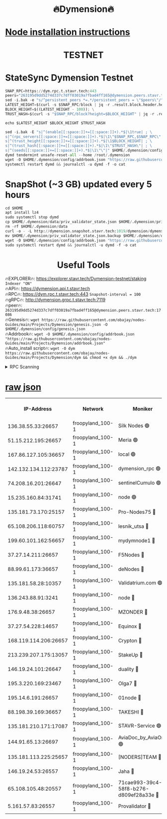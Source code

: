 <h1 align="center"> 🔥Dymension🔥</h1>

[Node installation instructions](https://github.com/obajay/nodes-Guides/tree/main/Projects/Dymension)
=

<h1 align="center"> TESTNET</h1>

# StateSync Dymension Testnet
```python
SNAP_RPC=https://dym.rpc.t.stavr.tech:443
peers="263195d9dd5274d337c7dff03019a7fbad4ff165@dymension.peers.stavr.tech:17086"
sed -i.bak -e "s/^persistent_peers *=.*/persistent_peers = \"$peers\"/" $HOME/.dymension/config/config.toml
LATEST_HEIGHT=$(curl -s $SNAP_RPC/block | jq -r .result.block.header.height); \
BLOCK_HEIGHT=$((LATEST_HEIGHT - 100)); \
TRUST_HASH=$(curl -s "$SNAP_RPC/block?height=$BLOCK_HEIGHT" | jq -r .result.block_id.hash)

echo $LATEST_HEIGHT $BLOCK_HEIGHT $TRUST_HASH

sed -i.bak -E "s|^(enable[[:space:]]+=[[:space:]]+).*$|\1true| ; \
s|^(rpc_servers[[:space:]]+=[[:space:]]+).*$|\1\"$SNAP_RPC,$SNAP_RPC\"| ; \
s|^(trust_height[[:space:]]+=[[:space:]]+).*$|\1$BLOCK_HEIGHT| ; \
s|^(trust_hash[[:space:]]+=[[:space:]]+).*$|\1\"$TRUST_HASH\"| ; \
s|^(seeds[[:space:]]+=[[:space:]]+).*$|\1\"\"|" $HOME/.dymension/config/config.toml
dymd tendermint unsafe-reset-all --home /root/.dymension
wget -O $HOME/.dymension/config/addrbook.json "https://raw.githubusercontent.com/obajay/nodes-Guides/main/Projects/Dymension/addrbook.json"
systemctl restart dymd && journalctl -u dymd -f -o cat

```
# SnapShot (~3 GB) updated every 5 hours
```python
cd $HOME
apt install lz4
sudo systemctl stop dymd
cp $HOME/.dymension/data/priv_validator_state.json $HOME/.dymension/priv_validator_state.json.backup
rm -rf $HOME/.dymension/data
curl -o - -L http://dymension.snapshot.stavr.tech:1019/dymension/dymension-snap.tar.lz4 | lz4 -c -d - | tar -x -C $HOME/.dymension --strip-components 2
mv $HOME/.dymension/priv_validator_state.json.backup $HOME/.dymension/data/priv_validator_state.json
wget -O $HOME/.dymension/config/addrbook.json "https://raw.githubusercontent.com/obajay/nodes-Guides/main/Projects/Dymension/addrbook.json"
sudo systemctl restart dymd && journalctl -u dymd -f -o cat
```

 <h1 align="center"> Useful Tools</h1>

🔥EXPLORER🔥:     https://explorer.stavr.tech/Dymension-testnet/staking        `Indexer "ON"` \
🔥API🔥:          https://dymension.api.t.stavr.tech \
🔥RPC🔥:          https://dym.rpc.t.stavr.tech:443                  `Snapshot-interval = 100` \
🔥gRPC🔥:         http://dymension.grpc.t.stavr.tech:7119 \
🔥peer🔥:         `263195d9dd5274d337c7dff03019a7fbad4ff165@dymension.peers.stavr.tech:17086` \
🔥Genesis🔥:     ```wget https://raw.githubusercontent.com/obajay/nodes-Guides/main/Projects/Dymension/genesis.json -O $HOME/.dymension/config/genesis.json``` \
🔥Addrbook🔥:    ```wget -O $HOME/.dymension/config/addrbook.json "https://raw.githubusercontent.com/obajay/nodes-Guides/main/Projects/Dymension/addrbook.json"``` \
🔥Auto_install script🔥: ```wget -O dym https://raw.githubusercontent.com/obajay/nodes-Guides/main/Projects/Dymension/dym && chmod +x dym && ./dym```

<details>
<summary>RPC Scanning</summary>

<h2 align="center"> We scan nodes in real time every 4 hours. And we provide the final result of RPC endpoints.
We cannot influence the operation of these nodes in any way. </h2>


```python
If Voting Power is higher than 0 --> then the Node is a validator of the network and may be subject to attack and be a potential threat to the chain.
```
```python
We marked such validators with a red symbol
```

</details>

[raw json](https://rpc-check.dymt.stavr.tech/dymt/rpc-dymt-result.json)
=


<table><tr><th>IP-Address</th><th>Network</th><th>Moniker</th><th>Latest Block Height</th><th>Earliest Block Height</th><th>Catching Up</th><th>Tx Index</th><th>Voting Power</th><th>Scan Time</th></tr><tr><td>136.38.55.33:26657</td><td>froopyland_100-1</td><td>Silk Nodes 🟢</td><td>1731070</td><td>1</td><td>False</td><td>on</td><td>0</td><td>2023-12-18T22:41:10.389950473UTC</td></tr><tr><td>51.15.212.195:26657</td><td>froopyland_100-1</td><td>Meria 🟢</td><td>1651535</td><td>1238063</td><td>False</td><td>on</td><td>0</td><td>2023-12-18T22:40:15.077513831UTC</td></tr><tr><td>167.86.127.105:36657</td><td>froopyland_100-1</td><td>local 🟢</td><td>1651535</td><td>1318001</td><td>False</td><td>off</td><td>0</td><td>2023-12-18T22:41:09.544055616UTC</td></tr><tr><td>142.132.134.112:23787</td><td>froopyland_100-1</td><td>dymension_rpc 🟢</td><td>1731066</td><td>1649923</td><td>False</td><td>on</td><td>0</td><td>2023-12-18T22:40:46.851532912UTC</td></tr><tr><td>74.208.16.201:26647</td><td>froopyland_100-1</td><td>sentinelCumulo 🟢</td><td>1731061</td><td>1652923</td><td>False</td><td>on</td><td>0</td><td>2023-12-18T22:40:16.489501060UTC</td></tr><tr><td>15.235.160.84:31741</td><td>froopyland_100-1</td><td>node 🟢</td><td>1731061</td><td>1652923</td><td>False</td><td>on</td><td>0</td><td>2023-12-18T22:40:17.686856973UTC</td></tr><tr><td>135.181.73.170:25157</td><td>froopyland_100-1</td><td>Pro-Nodes75 🔴</td><td>1731063</td><td>1652923</td><td>False</td><td>on</td><td>1</td><td>2023-12-18T22:40:27.069898091UTC</td></tr><tr><td>65.108.206.118:60757</td><td>froopyland_100-1</td><td>lesnik_utsa 🔴</td><td>1731064</td><td>1652923</td><td>False</td><td>on</td><td>1</td><td>2023-12-18T22:40:31.512926084UTC</td></tr><tr><td>199.60.101.162:56657</td><td>froopyland_100-1</td><td>mydymnode1 🔴</td><td>1731064</td><td>1652923</td><td>False</td><td>off</td><td>2</td><td>2023-12-18T22:40:32.184703310UTC</td></tr><tr><td>37.27.14.211:26657</td><td>froopyland_100-1</td><td>F5Nodes 🔴</td><td>1731066</td><td>1652923</td><td>False</td><td>off</td><td>1</td><td>2023-12-18T22:40:47.261785647UTC</td></tr><tr><td>88.99.61.173:36657</td><td>froopyland_100-1</td><td>deNodes 🔴</td><td>1731068</td><td>1652923</td><td>False</td><td>off</td><td>1</td><td>2023-12-18T22:40:56.461593839UTC</td></tr><tr><td>135.181.58.28:10357</td><td>froopyland_100-1</td><td>Validatrium.com 🟢</td><td>1731068</td><td>1652923</td><td>False</td><td>on</td><td>0</td><td>2023-12-18T22:40:56.793470021UTC</td></tr><tr><td>136.243.88.91:3241</td><td>froopyland_100-1</td><td>node 🔴</td><td>1731068</td><td>1652923</td><td>False</td><td>on</td><td>1</td><td>2023-12-18T22:40:59.797088706UTC</td></tr><tr><td>176.9.48.38:26657</td><td>froopyland_100-1</td><td>MZONDER 🔴</td><td>1731070</td><td>1652923</td><td>False</td><td>on</td><td>1</td><td>2023-12-18T22:41:06.275448499UTC</td></tr><tr><td>37.27.54.228:14657</td><td>froopyland_100-1</td><td>Equinox 🔴</td><td>1731070</td><td>1652923</td><td>False</td><td>on</td><td>1</td><td>2023-12-18T22:41:09.206275312UTC</td></tr><tr><td>168.119.114.206:26657</td><td>froopyland_100-1</td><td>Crypton 🔴</td><td>1731071</td><td>1652923</td><td>False</td><td>off</td><td>1</td><td>2023-12-18T22:41:13.238208713UTC</td></tr><tr><td>213.239.207.175:13057</td><td>froopyland_100-1</td><td>StakeUp 🔴</td><td>1731072</td><td>1652923</td><td>False</td><td>off</td><td>1</td><td>2023-12-18T22:41:18.304504652UTC</td></tr><tr><td>146.19.24.101:26647</td><td>froopyland_100-1</td><td>duality 🔴</td><td>1731067</td><td>1655313</td><td>False</td><td>on</td><td>1</td><td>2023-12-18T22:40:50.080023339UTC</td></tr><tr><td>195.3.220.169:23467</td><td>froopyland_100-1</td><td>Olga7 🔴</td><td>1731070</td><td>1655313</td><td>False</td><td>on</td><td>1</td><td>2023-12-18T22:41:06.695729328UTC</td></tr><tr><td>195.14.6.191:26657</td><td>froopyland_100-1</td><td>01node 🔴</td><td>1731071</td><td>1655732</td><td>False</td><td>on</td><td>1</td><td>2023-12-18T22:41:12.956858315UTC</td></tr><tr><td>88.198.39.169:36657</td><td>froopyland_100-1</td><td>TAKESHI 🔴</td><td>1731061</td><td>1656584</td><td>False</td><td>on</td><td>1</td><td>2023-12-18T22:40:16.723402963UTC</td></tr><tr><td>135.181.210.171:17087</td><td>froopyland_100-1</td><td>STAVR-Service 🟢</td><td>1731062</td><td>1656584</td><td>False</td><td>on</td><td>0</td><td>2023-12-18T22:40:22.173497231UTC</td></tr><tr><td>144.91.65.13:26697</td><td>froopyland_100-1</td><td>AviaDoc_by_AviaOne 🟢</td><td>1730826</td><td>1656584</td><td>False</td><td>on</td><td>0</td><td>2023-12-18T22:40:26.700092562UTC</td></tr><tr><td>135.181.113.225:25657</td><td>froopyland_100-1</td><td>[NODERS]TEAM 🔴</td><td>1731068</td><td>1656584</td><td>False</td><td>on</td><td>1</td><td>2023-12-18T22:40:57.128300975UTC</td></tr><tr><td>146.19.24.53:26557</td><td>froopyland_100-1</td><td>Jaha 🔴</td><td>1731068</td><td>1656584</td><td>False</td><td>off</td><td>1</td><td>2023-12-18T22:40:59.540250534UTC</td></tr><tr><td>65.108.105.48:20557</td><td>froopyland_100-1</td><td>71cae993-39c4-58f8-b276-d809ef28a33e 🔴</td><td>1731066</td><td>1722923</td><td>False</td><td>on</td><td>1</td><td>2023-12-18T22:40:47.657862389UTC</td></tr><tr><td>5.161.57.83:26557</td><td>froopyland_100-1</td><td>Provalidator 🔴</td><td>1731061</td><td>1723012</td><td>False</td><td>on</td><td>1</td><td>2023-12-18T22:40:15.703277724UTC</td></tr></table>
